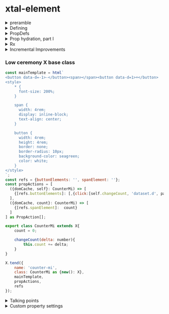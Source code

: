 # xtal-element

<details>
    <summary>preramble</summary>

<details>
    <summary>FROOP Programming</summary>

xtal-element provides 

1.  An opinionated "pattern" for creating a web component.  It does this by providing a handful of utility functions and classes, which facilitate the process. 
2.  A base class which implements a combination of these functions, resulting in less boilerplate.

The great thing about web components is that they are the web equivalent of Martin Luther King's "I have a dream" speech.  Little web components built with tagged template literals can connect with little web components built with Elm, and web components will be judged by the content they provide, rather than superficial internal technical library choices. 

xtal-element adopts a number of "opinions" that may be best suited for some types of components / scenarios / developer preferences, but not necessarily everything.  

For example, an interesting duality paradox that has existed for a number of years has been between OOP vs functional programming.  Efforts to "embrace the duality paradox" like Scala and F# always appealed to me.  The "hooks" initiative adds an interesting twist to the debate, and might strike the right balance for some types of components.  Evidently, the result has been less boilerplate code, which can only be good.  Perhaps the learning curve is lower as well, and that's great.

xtal-element, though, embraces the duality paradox in a slightly different way.  It promotes sticking with classes as far as holding state (and has no issues with users of this library also implementing their business logic using standard OOP methodology -- methods, inheritance, etc.).  But xtal-element itself deviates considerably from standard OOP approaches in some critical ways.  

xtal-element borrows some ideas from Rust and Python.

</details>

<details>
<summary>Target Audience</summary>

xtal-element's target audience is those who are looking for web component helpers that:

1.  Will benefit from the implementation of HTML Modules -- the rendering library is focused around HTMLTemplateElement-based UI definitions, rather than JSX or tagged-template literals.
2.  Takes extensibility and separation of concerns to a whole other level.
3.  Provides first-class support for progressive enhancement, low bandwidth.
4.  Takes advantage of TypeScript (but use is entirely optional), so as to avoid "magic strings" as much as possible.   By "optional" I mean little to no extra work is required if you choose to forgo typescript. The syntax sticks exclusively to the browser's capabilities, with one exception. Here's to hoping import maps arrives in browsers soon.  
5.  Can easily separate, as well as group, different "concerns" as best fits the situation.  Some of xtal-element's utility functions adopt the philosophy that it makes sense to be able to easily partition properties into logical groups, and "react" when any of the grouped properties change.  This is done for both internal dependency calculations, as well as for visual updates.  Some reactions involve doing one-time tasks, like cloning / importing HTML Templates, and attaching event handlers.  Separate update processes can focus on passing in new data bindings as they change.  Keeping these two separate, and keeping the HTML Templates separate from binding mappings, may result in a bit more steps than other libraries, but hopefully the lack of magic /  increased flexibility(?) can pay off in some cases.  This separation of concerns could, in theory, be extended to support other processes -- including build and server component processes (to be explored.)
6.  Micro FrontEnd friendly versioning support.

</details>

<details>
    <summary>à la carte vs. buffet</summary>

## Another duality paradox

For many developers, a key criteria in evaluating which component library they like is based exclusively on how little "fuss" is required to create a new component.  I can totally relate to this concern.  However, in practice, there are two extremes to consider:  

1.  Creating, with tender loving care, a component meant to have a minimum footprint, while being highly reusable, leverageable in multiple frameworks / no frameworks, loading synchronously / asynchronously, bundled / not bundled, etc.
2.  RAD-style creation of a local component only to be used in a specific way by one application or one component.

There's a lot of room in between these two extremes that should also be supported.

The way xtal-element looks at this problem is via the à la carte vs. buffet duality paradox.

We'll first be laboriously walking through the primitive building blocks xtal-element provides, and see how the developer can pick and choose precisely which functions/classes to utilize.  If you are developing a non-visual component, why bear the weight of the visual display machinery, for example?  This *à la carte* approach is better suited for components that are closer in spirit to the first extreme listed above.

[Catalyst](https://github.github.io/catalyst/) takes the same approach.

If you want to skip over the tender loving care / tedious discussion needed for developing the first type of component, skip to [the low ceremony X base class discussion](https://github.com/bahrus/xtal-element#private-low-ceremony-xtal-components).  You may then want to slowly review the first sections as needed, in order to better understand the underpinnings.

</details> 

</details>

<details>
    <summary>Defining</summary>

## Let's start from the very beginning

The first thing you will want to do when defining a web component is to name it.  

Of course, [the platform has an api for that](https://developer.mozilla.org/en-US/docs/Web/API/CustomElementRegistry/define).

Polymer established a pattern whereby the source of truth for the name is provided by a static field, to more closely associate the class with the custom element name, essentially.  xtal-element continues this tradition (as there are subtle advantages to doing so, not explained here).

Currently, within a single document / application, that name must be unique.  This poses some contentious questions about what should happen if there's already a custom element with the same name.  xtal-element values Micro Frontends, and allows multiple versions running at the same time.  To accomplish this, xtal-element provides the following optional function for establishing the name of the component: 

```JavaScript
import {define} from 'xtal-element/lib/define.js';
export class DoReMi extends HTMLElement{
    static is = 'do-re-mi';
}
define(DoReMi);
```

To support Typescript-centric frameworks like Angular, you will also need:

```Typescript
declare global {
    interface HTMLElementTagNameMap {
        "do-re-mi": DoReMi,
    }
}
```

... either in the same file or a separate *.d.ts file.


<details>
    <summary>Lengthy explanation</summary>


As far as avoiding name conflicts, the best analogy for what xtal-element's "define" function does would be web servers that have a default port, but if that port is in use, it searches for a close by port not in use.

If another custom element is found matching the same name, the new custom element will be registered with the first non-taken number appended to the name.  Static prop 'isReally' allows consumers to know which tag name to use.  

So for the example above, regardless of whether a custom element already exists with name 'do-re-mi', you can reference the actual tag name via:

```JavaScript
import {DoReMi} from 'DoReMi/DoReMi.js';

const firstThreeNotes = document.createElement(DoReMi.isReally);
```

Most of the time, DoReMi.isReally will equal "do-re-mi" but sometimes it will be "do-re-mi-1", even more rarely it could be "do-re-mi-2", etc.

This solution works best for web components that either use a programmatic api as shown above, or use templates for the UI definition, as the template, or clone, can be dynamically modified to adjust the element names prior to landing inside the live DOM tree.

</details>

</details>

<details>
    <summary>PropDefs</summary>

## Let there be props

xtal-element has a Typescript Interface "PropDef" that it uses to define the characteristics of a property.

```Typescript
export interface PropDef{
    /** Name of property */
    name?: string;
    /**
     * The type of the property.  If you don't want any support for attributes, use "Object" even if it is a number/string/boolean.
     */
    type?: Boolean | String | Number | Object;
    /**
     * Reflect property changes to data-*
     */
    reflect?: boolean;
    /**
     * Spawn non-bubbling custom event when property changes.  Name of event is [lisp-case-of-property-name]-changed.
     */
    notify?: boolean;
    /**
     * Parse corresponding (lisp-cased of property name) attribute as JSON string for Object type properties
     */
    parse?: boolean;
    /**
     * Don't do anything if new value is the same as the old value.
     */
    dry?: boolean;
    /**
     * Console.log when property changes
     */
    log?: boolean;
    /**
     * Insert debugger breakpoint when property changes
     */
    debug?: boolean;
    /**
     * React to property change asynchronously
     */
    async?: boolean;
    /**
     * Block reactions containing this property if property is falsy
     */
    stopReactionsIfFalsy?: boolean;
    /**
     * Copy property value to another value specified by echoTo
     */
    echoTo?: string;
}
```

So you can define a propDefs object that lists all the properties, as shown below.  


```Typescript
import {letThereBeProps} from 'xtal-element/lib/letThereBeProps.js';
import {PropDefMap} from 'xtal-element/types.d.js';

const propDefMap : PropDefMap<MyFavoriteThings> = {
    BrownPaperPackagesTiedUpWith: {
        type: String,
    }
}
const slicedPropDefs = getSlicedPropDefs(propDefs);

export class MyFavoriteThings extends HTMLElement{
    onPropChange(name, prop, newValue){
        console.log(prop);
    }
}
letThereBeProps(MyFavoriteThings, slickedPropDefs.propDefs, 'onPropChange');
```

The third parameter, 'onPropChange' is optional.

</details>



<details>
    <summary>Prop hydration, part I</summary>

## Support for asynchronous loading

If prop values might be passed to an element before the [element becomes registered](https://developers.google.com/web/fundamentals/web-components/best-practices#lazy-properties) (always best to be prepared for this to happen), then you can account for this by utilizing the "propUp" function:

```JavaScript
import {propUp} from 'xtal-element/lib/propUp.js';
export class SixteenGoingOnSeventeen extends HTMLElement{
    foodAndWine: Offerings;
    connectedCallback(){
        propUp(this, ['foodAndWine'], {
            foodAndWine: 'appleStrudel'
        });
    }
}
```
The third, optional parameter is where you can specify the default values, if nothing was passed in yet.
</details>

<details>
<summary>Rx</summary>

## Reactive Prop Actions

```TypeScript
import {Rx} from 'xtal-element/lib/Rx.js';
import {ReactiveSurface} from 'xtal-element/lib/types.d.js';
export class ClimbEveryMountain extends HTMLElement implements ReactiveSurface{
    ClimbedEveryMountain: boolean;
    SearchedHighAndLow: boolean;
    FollowedEveryHighway: boolean;
    FoundYourDream: boolean;


    //ReactiveSurface implementation
    propActions = [({ClimbedEveryMountain, SearchedHighAndLow, FollowedEveryHighway}: ClimbEveryMountain) => {
        this.FoundYourDream = ClimbedEveryMountain && SearchedHighAndLow && FollowedEveryHighway;
    }] as PropAction[];
    reactor = new Rx(this);

    onPropChange(name: string, prop: PropDef, newVal: any){
        console.log("Been there, done that.");
        this.reactor.addToQueue(prop, newVal);
    }

}
```

<details>
    <summary>Detailed Explanation</summary>

## Setter logic

Defining a new property is, by design, meant to be as easy as possible:

```Typescript
export class MyCustomElement extends HTMLElement{
    myProp:string;
}
```

The problem arises when something special needs to happen when myProp's value is set.  

If all you want to do is fire off an event when a property is set, xtal-element supports defining "notifying" properties which will do that for you.  Likewise, if the only impact of the changed property is in what is displayed, that is supported in ways discussed farther down.

But the need to do different types of things when properties change isn't limited to these two common requirements.  So typically, you then have to add logic like this:

```js
export class MyCustomElement extends HTMLElement{
    _myProp = 'myValue';
    get myProp(){
        return this._myProp;
    }
    set myProp(nv){
        this._myProp;
        //do my special logic

        //Don't forget to make the call below, so everything is in sync:
        this.onPropChange('myProp');
    }
}
```

which is kind of a pain.  Furthermore sometimes you need to add logic that is tied to more than one property changing, so now you need to add a call to a common method, and there's no async support out of the box etc.:

```js
export class MyCustomElement extends HTMLElement{
    
    ...
    _prop1 = 'myValue1';
    get prop1(){
        return this._myProp;
    }
    set prop1(nv){
        this._prop1 = nv;
        this.doSomeCommonLogic();
        this.onPropChange('prop1');
    }

    _prop2 = 'myValue2';
    get prop2(){
        return this._prop2;
    }
    set prop2(nv){
        this.prop2 = nv;
        this.doSomeCommonLogic();
        this.onPropChange('prop2');
    }

    _prop3 = 'myValue3';
    get prop3(){
        return this._prop3;
    }
    set prop3(nv){
        this._prop3 = nv;
        this.doSomeCommonLogic();
        this.onPropChange('prop3');
    }

    prop4;

    doSomeCommonLogic(){
        //TODO:  debouncing
        this.prop4 = this.prop1 + this.prop2 + this.prop3;
    }
}
```


### Observable Property Groups

To make the code above easier to manage, you can stick with simple fields for all the properties, and implement the property "propActions":

```JavaScript
export class MyCustomElement extends HTMLElement  implements ReactiveSurface{

    ...
    self = this;
    prop1 = 'myValue1';
    prop2 = 'myValue2';
    prop3 = 'myValue3';
    prop4;
    propActions = [
        ({prop1, prop2, prop3, self}) => {
            self.prop4 = prop1 + prop2 + prop3;
        }
    ]
    ...
}
```

The Reactor class/object will invoke this action anytime prop1, prop2 and/or prop3 change.

Here, "self" is another name for "this" -- inspired by Python / Rust's trait implementations.  

But because it doesn't use the keyword "this," we can place the "trait implementation" in a separate constant, which is a little better, performance wise:

```js

const linkProp4: ({prop1, prop2, prop3, self}) => ({
    self.prop4 = prop1 + prop2 + prop3;
});

export class MyCustomElement extends HTMLElement{
    ...
    prop1 = 'myValue1';
    prop2 = 'myValue2';
    prop3 = 'myValue3';
    prop4;
    self = this;

    propActions = [linkProp4];

}
```


<details>
    <summary>PropAction pontifications</summary>

### Unit Testing benefits?

For those scenarios where pure JS, browser-less unit testing is important, it seems to me that unit testing linkProp4 would be quite straightforward, more straightforward than testing a method within a custom element class.  Because testing a method in a custom element class requires either a browser emulator like JSDOM or puppeteer, or a mock HTMLElement class.   Plus running the constructor code, etc.  No such requirement is need for linkProp4 above.  Furthermore, the signature of methods typically doesn't indicate what specific parameters the method depends on.  On the other hand, by design, the developer will want to spell out the dependencies explicitly with these propActions, in order to guarantee that it is always evaluated as needed.  

Another theoretical benefit -- by separating the actions from the actual class, (some of) the actions could be dynamically loaded, and only activated after the  download is complete (if these property actions are only applicable after the initial render).  In the meantime, an initial view can be presented.  The savings could be significant when working with a JS-heavy web component.  This is a TODO item to explore.

### Limitations 

propActions rely heavily on destructuring the class as the argument of an arrow function.  JavaScript doesn't appear to support destructuring objects with ES6 symbols as keys.

Separating "propAction" arrow functions out of the class as an (imported) constant imposes an additional limitation -- a limitation that isn't applicable when the actions are defined inside the class -- these external constants don't support responding to, or modifying, private members (something in the middle stages of browser and TypeScript adoption).  I thought using "bind" might give access to private fields, but no such luck.  The propActions public field, of course, allows a mixture of inline, instance-based propActions, empowered with access to private members, combined with the more limited (but portable, individually testable) external lambda expressions. So when private member access is needed, those actions could remain inside the class.

### Priors

The resemblance of these "propActions" to Rust trait implementations, a connection made above, is a bit superficial.  They're closer in spirit to computed values / properties with one significant difference -- they aggressively *push / notify* new values of properties, which can trigger targeted updates to the UI, rather than passively calculating them when requested (like during a repeated global render process).  And since we can partition rendering based on similar property groupings (discussed below), we can create pipeline view updates with quite a bit of pinpoint accuracy.  

It's possible that libraries that don't support this kind of property change "diffraction", but rely on "template-optimized re-rendering" of the entire UI with every property change, end up also avoiding unnecessary updates, based on their clever diff-engine algorithms.  I can say as a user of a limited number of such libraries, that what is actually getting updated, when and why, has always a bit of a mystery for me, so that I end up "winging it" more often than I'd like.  This library puts the onus (and power) in the developer's hands to devise (and fully understand) their own strategy, not sparing the developer the details of the trade offs. 

I hasten to add that [watching a group of properties doesn't](https://medium.com/@jbmilgrom/watch-watchgroup-watchcollection-and-deep-watching-in-angularjs-6390f23508fe) appear to be a [wholly new concept, perhaps](https://guides.emberjs.com/v1.10.0/object-model/observers/#toc_observers-and-asynchrony).


Another benefit of "bunching together" property change actions: XtalElement optionally supports responding to property changes asynchronously.  As a result, rather than evaluating this action 3 times, it may only be evaluated once, with the same result.  Note that this async feature is opt-in (by configuring the desired properties via "async" boolean setting).

After experimenting with different naming patterns, personally I think if you choose to separate out these prop actions into separate constants, names like "linkProp4" is (close to?) the best naming convention, at least for one common scenario.  Often, but not always, these property group change observers / actions will result in modifying a single different property, so that computed property becomes actively "linked" to the other properties its value depends on. So the name of the "property group watcher" could be named link[calculatedPropName] in this scenario.  Not all propActions will result in preemptively calculating a single "outside" property whose value depends on other property values, hence we stick with calling this orchestrating sequence "propActions" rather than "propLinks" in order to accommodate more scenarios. 

It's been my (biased) experience that putting as much "workflow" logic as possible into these propActions makes managing changing properties easier -- especially when working with asynchronous actions, and if the propActions are arranged in a logical order based on the flow of data, similar in concept perhaps to RxJs, where property groupings become the observables, and "subscriptions" based on resulting property changes come below the observable actions.  

### Debugging Disadvantage

One disadvantage of using propActions, as opposed to setter methods / class methods, is with the latter approach, one can step through the code throughout the process.  Doing so with propActions isn't so easy, so one is left wondering where the code will go next after the action is completed.

To address this concern, you can optionally implement the method:  

```JavaScript
propActionsHub(propAction){
    console.log(propAction); //or whatever helps with debugging
}
```

</details>

</details>

</details>

<details>
    <summary>Incremental Improvements</summary>

## Development Section

The next few sections are going to prove to be a bit dry reading.  Think of it as the [boring](https://youtu.be/okWr-tzwOEg?t=78) [development](https://en.wikipedia.org/wiki/Musical_development) section of a [sonata](<https://en.wikipedia.org/wiki/Violin_Sonata_No._9_(Beethoven)>).

Previously, the way xtal-element handled visual updates was in a way that closely resembled the "reactor" functionality, but there was no unifying force, and also picking and choosing which libraries to use was overly complicated, resulting in larger than needed base footprint..

What we will be discussing for a while will finally lead up to our rendering approach, but first we must go through some [exercises](https://youtu.be/TPtDbHXkDp4?t=187) to get there.



<details>
    <summary>pinTheDOMToKeys</summary>

### Planting flags in a cloned template

xtal-element provides a function, pinTheDOMToKeys, for creating symbolic references to DOM elements in a cloned template:

```html
<waltz-es on=way to=Mass part=she-is-a-pain class=will-o-the-wisp>Whistles on the stair</waltz-es>
<singing-aloud in-the-abbey part=she-is-a-pain>Late for chapel</singing-aloud>
<moon-beam class=hand>Catching clouds</moon-beam>
<div data-word=flibbertijibbet >Maria</div>
<span data-word=clown>Riddle</span>

<script>
const refs = {
    sheIsAPainParts: '.will-o-the-wisp',
    moonBeamElement: '.hand',
    wordData: '',

}
const cache = {};
pinTheDOMToKeys(domFragment: DOMFragment | HTMLElement, refs, cache);
</script>
```

The ending of each key is important.  pinTheDOMToKeys supports binding by id, part, class attributes, by element name, and by dataset, depending on the ending of the key.  The part before the search type (e.g. Id, Part, etc) is turned into lisp-case before searching for it.  The right hand expression can be used to apply filtering on the results, based on standard css matching.

<table>
    <tr>
        <th>Ending</th><th>Example</th><th>Query that is used</th>
    </tr>
    <tr>
        <td>Part</td><td>myFirstPart</td><td>.querySelector('[part="my-first"])</td>
    </tr>
    <tr>
        <td>Parts</td><td>allInTheFamilyParts</td><td>.querySelectorAll('[part="all-in-the-family"])</td>
    </tr>
    <tr>
        <td>Datum</td><td>bopBopBaDopDatum</td><td>.querySelector('[data-bop-bop-ba-dop]')</td>
    </tr>
    <tr>
        <td>Data</td><td>balanceData</td><td>.querySelectorAll('[data-balance]')</td>
    </tr>
    <tr>
        <td>Element</td><td>ironElement</td></td><td>.querySelector('iron')</td>
    </tr>
    <tr>
        <td>Elements</td><td>myCustomElements</td><td>.querySelectorAll('my-custom')</td>
    </tr>
    <tr>
        <td>Id</td><td>frenchEvolutionId</td><td>.querySelector('#french-evolution')</td>
    </tr>
    <tr>
        <td>Class</td><td>workingClass</td><td>.querySelector('.working')</td>
    </tr>
    <tr>
        <td>Classes</td><td>crabGrassClasses</td><td>.querySelectorAll('.crab-grass')</td>
    </tr>
</table>


In the case of plural selections (...Elements, ...Parts, etc), if the right-hand-side (rhs) of each refs sub-expression is not an empty string, it is then used to filter out that list via element.matches(rhs). pinTheDOMToKeys will always replace the rhs with a unique symbol for later reference.

The cache can then be used to retrieve the matching element(s) from the domFragment:

```JavaScript
const moonBeam = cache[refs.moonBeamElement];
const painParts = cache[refs.sheIsAPainParts];
```

</details>



<details>
    <summary>stopReactionsIfFalsy</summary>

### Ignoring prop actions when one or more dependency value is falsy.

This is one of the trickier aspects of this library.

Frequently it arises that a number of propActions depend on a key property, and *none* of those actions make sense to execute unless that property is not falsy.  domCache is one such property, since many propActions which depend on domCache will be focused around binding elements from the domCache.  So that means lots of undefined checks in each propAction:

```JavaScript
({domCache, count}: CounterDo) => {
    if(domCache === undefined) return;
    domCache[refs.countPart].textContent = count.toString();
},
```

To avoid this nuisance, we can specify that *any and all* propActions depending on this property should not be executed until the property is not falsy:

```JavaScript
domCache: {
    type: Object,
    stopReactionsIfFalsy: true
}
```


</details>

Let's see what we have so far, implementing the standard increment/decrement component showcased on [webcomponents.dev](https://webcomponents.dev/).  Note that this is not an exact comparison between apples and apples.  The vanilla component showcased by webcomponents.dev, for example, has no support for passing in the count via an attribute, or asynchronously passing in the count property, or caching DOM elements, Micro Frontend parallel versions, asynchronous reactions, etc.  The example shown below (if you expand) supports all these features.  If you don't need these features, then the vanilla component showcased by webcomponents.dev is perfectly compatible with xtal-element.  Import statements are not shown, to avoid further embarrassment.  

<details>
    <summary>Spot Check I - counter-do</summary>

```TypeScript
const mainTemplate = html`
<button part=down data-d=-1>-</button><span part=count></span><button part=up data-d=1>+</button>
<style>
    * {
      font-size: 200%;
    }

    span {
      width: 4rem;
      display: inline-block;
      text-align: center;
    }

    button {
      width: 4rem;
      height: 4rem;
      border: none;
      border-radius: 10px;
      background-color: seagreen;
      color: white;
    }
</style>
`;

const refs = { downPart: '', upPart: '', countPart: ''};

export class CounterDo extends HTMLElement implements CounterDoProps{
    static is = 'counter-do';
    clonedTemplate: DocumentFragment | undefined;
    domCache: any;
    count!: number;
    connectedCallback(){
        this.attachShadow({mode: 'open'});
        const defaultValues: CounterDoProps = { count: 0};
        attr.mergeStr<CounterDoProps>(this, slicedPropDefs.numNames, defaultValues);
        propUp(this, slicedPropDefs.propNames, defaultValues);
        this.clonedTemplate = mainTemplate.content.cloneNode(true) as DocumentFragment;
    }
    onPropChange(name: string, prop: PropDef, nv: any){
        this.reactor.addToQueue(prop, nv);
    }
    propActions = [
        ({clonedTemplate}: CounterDo) => {
            const cache = {};
            pinTheDOMToKeys(clonedTemplate!, refs, cache);
            this.domCache = cache;
        },
        ({domCache, count}: CounterDo) => {
            domCache[refs.countPart].textContent = count.toString();
        },
        ({domCache}: CounterDo) => {
            domCache[refs.downPart].addEventListener('click', (e: Event) => {
                this.count--;
            });
            domCache[refs.upPart].addEventListener('click', (e: Event) => {
                this.count++;
            });
            this.shadowRoot!.appendChild(this.clonedTemplate!);
            this.clonedTemplate = undefined;
        },
    ] as PropAction[];
    reactor = new Rx(this);
    
}
const nonFalsyObject: PropDef = {
    type: Object,
    stopReactionsIfFalsy: true
};
const propDefs: PropDefMap<CounterDo> = {
    clonedTemplate: nonFalsyObject,
    domCache: nonFalsyObject,
    count: {
        type: Number
    }
};

const slicedPropDefs = getSlicedPropDefs(propDefs);
letThereBeProps(CounterDo, slicedPropDefs.propDefs, 'onPropChange');
define(CounterDo);
```

</details>

For this simple "counter" web component, the code shown above (if you expand) is a good stopping point.  Everything else we will do with this example will amount to taking at most 3 lines of code, at most reducing them to 1 line of code, and one import statement, and that import may contain a paragraph worth of code.  Meaning, if you never plan to develop a more complex web component than the one shown above, you've passed the course!

<details>
    <summary>hydrate</summary>

### Property hydration, in detail

Let's look at these five lines of code in our counter-do example above:

```JavaScript
const slicedPropDefs = getSlicedPropDefs(propDefs);
...
connectedCallback(){
    ...
    const defaultValues: CounterDoProps = { count: 0};
    attr.mergeStr<CounterDoProps>(this, slicedPropDefs.numNames, defaultValues);
    propUp(this, slicedPropDefs.propNames, defaultValues);
    ...
}
```

These two functions, mergeStr, and propUp, can be used independently of each other, and don't impose any arbitrary data structure requirements (in particular the PropDef structure).  The functions try to minimize assumptions, in other words.

But the resulting code is a bit of a mind twister.

In English, what the code is trying to do is this: 

>If something passes in the count property while I was attaching myself to the Live DOM element, that takes precedence.  If not, check for a value from a corresponding attribute.  If no attribute is found, as a last resort, just set the initial count to a default value of 0.

Translating between the code and the paragraph above requires quite a bit of intimate knowledge about what the functions do (and realizing that what you read is the opposite order of how you would typically express this in English).  

So let's see if we can simplify these primitives into an easy to read single line of code.

```Typescript
hydrate<T extends Partial<HTMLElement> = HTMLElement>(self: T, propDefs: PropDef[], defaultVals: T);
```

or more simply (without the ceremony of typing):

```Typescript
hydrate(this, propDefs, defaultVals);
```

where "this" is the custom element instance.

"hydrate" should continue to be called within the connectedCallback lifecycle event.

</details>

<details>
<summary>passAttrToProp</summary>

### A tribute to attributes

The custom element specs provide for a way to monitor for attribute changes.  xtal-element provides some helper functions for that, which you can pick and choose from -- 

1.  The getSlicedPropDefs function groups the PropDefs by type, so you can use that to help create the flat array of strings to monitor for.  
2.  The function camelToLisp may also come in handy if you want to use dash separators in your attribute names.  
3.  A helper function "passAttrToProp" can be placed as the body of the attributeChangedCallback:


```TypeScript
attributeChangedCallback(name: string, oldValue: string, newValue: string){
    passAttrToProp(this, slicedPropDefs, name, oldValue, newValue);
}

```

This function will **only work properly in combination with the hydrate function mentioned above.** 


But xtal-element has grown somewhat skeptical of some of the [best practices advice](https://developers.google.com/web/fundamentals/web-components/best-practices) as far as reflecting primitives by default.  In order to avoid infinite loops, they suggest making the attribute the source of truth, essentially.  But that means every time you read a numeric property, it is having to parse the string.  (Their advice on Boolean properties seems less problematic).  Regardless, it doesn't match the behavior of native-born elements.  Naturalized custom elements are already facing [enough struggles as it is](https://github.com/facebook/react/issues/11347#issuecomment-725487281), wanting to be treated the same as native-born's.  Deviations from what native-born elements do will likely lead to more recriminations, I'm sure.

On the other hand, working with native-born elements, like the iframe and hyperlinks, it [can be frustrating](https://discourse.wicg.io/t/reflecting-prop-changes/5049) when we *can't* reflect to attributes, as it would be quite useful for styling purposes. 

xtal-element believes, first and foremost, in empowering the developer, the consumer of the web components built with xtal-element.  So how to balance all these concerns?

First, xtal-element supports the ability for a property to always reflect, but to "data-[lisp-case-of-property]-is=" -- in order to guarantee no infinite loop issues.


```html
<my-custom-element href="//example.com" data-href-is="//example.com"></my-custom-element>
```

In the example above, if the href *property* is set, nothing happens to the href attribute, only the data-href-is attribute is modified (if "reflect" is turned on for the href property).

Ideally, in the future, the [custom pseudo state](https://www.chromestatus.com/feature/6537562418053120) proposal will gain more momentum, which would replace the "data-[lisp-case-of-property]-is=" approach above.

For properties that don't reflect automatically, custom elements that implement the XtalPattern (discussed below) supports an attribute/property, "be-reflective/beReflective", which applies to that instance:

```html
<my-custom-element be-reflective='["href", "disabled", "myProp"]'></my-custom-element>
```

This will also reflect to "data-[lisp-case-of-property]-is=" (for now, until custom pseudo state is a thing).

This gives a consumer of the web component the power to get the behavior they need, instance by instance.

Or they can extend the web component, and set beReflective in the constructor, if needed all the time.

</details>

<details>
    <summary>Be Noticed</summary>

### Custom events [TODO]

PropDef supports specifying that when a property changes, it should emit an event.

But, like with the be-reflective option mentioned above, events can also be tailored on an instance level:

```html
<my-custom-element be-noticed='["href", "disabled", {"myProp":{"bubbles": true}]'></my-custom-element>
```

</details>

<details>
    <summary>Rx-Suppls</summary>

### Reusable, Declarative, Reactor-Supplements (Rx-Suppls)

Let's take another look at one of our earlier propActions:

```JavaScript
({ClimbedEveryMountain, SearchedHighAndLow, FollowedEveryHighway}: ClimbEveryMountain) => {
    this.FoundMyDream = ClimbedEveryMountain && SearchedHighAndLow && FollowedEveryHighway;
}
```

As with all our examples so far, this propAction doesn't actually *return* anything.  What should the propActions Rx orchestrator do with anything returned?

In fact, the library xtal-element/lib/Rx.js doesn't support doing anything with what is returned.  The thinking is that the feature discussed below will primarily be used for visual components, where the developer wants to adopt declarative syntax.  Larger projects will tend to make it worthwhile to ask developers to grok this additional concept.

So there is a more feature-rich reactive library:  'xtal-element/lib/RxSuppl.js' which can do something with what is returned.

We can specify that using a return mapping:

```TypeScript
import {myStringProcessor, myArrayProcessor}
reactor = new RxSuppl(this, [
    {
        rhsType: String,
        ctor: myStringProcessor
    },
    {
        rhsType: Array,
        ctor: myArrayProcessor
    },
    {
        rhsType: HTMLDivElement,
        ctor: myHTMLDivProcessor
    }
]);
```

Here "rhs" stands for right-hand-side, and ctor stands for "class constructor."

So if the right-hand-side of the action returns a string, pass the context to an instance of class myStringProcessor.  If it returns an array, use myArrayProcessor.  Etc.

*Now* our "actions" don't *have* to have a function body to do anything.  If a rx-suppl function passed into RxSuppl can render a view, for example, and it just needs some configuration passed in, you can specify it with an expression:

```JavaScript
({prop1}) => ({
    section:{
        h1: prop1
    }
})
```

But we're jumping ahead of ourselves.

Back to our Kreutzer exercises.

</details>

<details>
    <summary>Attaching events / setting props</summary>

## Binding

In our counter web component, let's make this code more declarative, as it is boilerplate code:


```JavaScript
({domCache, clonedTemplate}: CounterDo) => {
    domCache[refs.downPart].addEventListener('click', (e: Event) => {
        this.count--;
    });
    domCache[refs.upPart].addEventListener('click', (e: Event) => {
        this.count++;
    });
    this.shadowRoot!.appendChild(clonedTemplate);
    this.clonedTemplate = undefined;
},
```

We can replace this.count-- / this.count++ with a more powerful method, defined in our class CounterDo, capable of so much more:

```JavaScript
changeCount(delta: number){
    this.count += delta;
}
```

We can split the action in two, separating different concerns:

```JavaScript
({domCache}: CounterDo) => {
    domCache[refs.downPart].addEventListener('click', (e: Event) => {
        this.count--;
    });
    domCache[refs.upPart].addEventListener('click', (e: Event) => {
        this.count++;
    });
    
},
({domCache, clonedTemplate}: CounterDo) => {
    this.attachShadow({mode: 'open'});
    this.shadowRoot!.appendChild(clonedTemplate);
    this.clonedTemplate = undefined;
}
```



The first action can be replaced by:

```JavaScript
({domCache, changeCount}: CounterRe) => [
    {[refs.downPart]: [,{click:[changeCount, 'dataset.d', parseInt]}]},
    {[refs.upPart]: [,{click:[changeCount, 'dataset.d', parseInt]}]}
],
```

*if* we provide the following rxn-suppl:

```JavaScript
reactor = new RxSuppl(this, [
    {
        rhsType: Array,
        ctor: DOMKeyPE
    }
]);
```

Note the abbreviation "PE".  That stands for Properties/Events.

The array [,{click:[changeCount, 'dataset.d', parseInt]}] is a nested tuple.  The first, undefined (in this case) member of the tuple allows us to set prop vals.

The second element of the tuple is a mapping of declarative event handling.

If it had looked like this:  {click:changeCount}, which is supported, then the signature of changeCount would need to look like:

```TypeScript
changeCount(e: Event){
    ...
}
```

But our first changeCount method is a nice, pristine method which is UI neutral.  To allow us to bind to that, the tuple:  [changeCount, 'dataset.d', parseInt] means "call changeCount, but pass in the value you get after evaluating target.dataset.d, and applying parseInt to that value."

### Setting attributes

If you need to use attributes, then import the slightly larger DOMKeyPEA 'xtal-element/lib/DOMKeyPEA.js';

Now the third element of the RHS array is where you can set attributes (a value of null removes the attribute).

<details>
    <summary>DOMKeyPE[A] in detail</summary>

The doDOMKeyPEAction expression:

```JavaScript
[
    {[refs.downPart]: [,{click:[changeCount, 'dataset.d', parseInt]}]},
    {[refs.upPart]: [,{click:[changeCount, 'dataset.d', parseInt]}]}
],
```

Is an array.  The processor expects one of two types of things inside the array:

1.  Objects
2.  Arrays

In the example above, both of the lines inside the outer array are objects.  In this case, the LHS is expected to be a symbolic reference to a DOM element, or multiple DOM elements (via the domCache property).  And the right hand side is a props / event tuple, as we mentioned.

But you can also include an array in the expression:

```JavaScript
[
    {[refs.downPart]: [,{click:[changeCount, 'dataset.d', parseInt]}]},
    {[refs.upPart]: [,{click:[changeCount, 'dataset.d', parseInt]}]},
    [finishedSettingProps: true]
],
```

This can act as a "post-binding" prop setting of the host element itself.  This can allow us to declaratively continue the processing "chain" of reactions -- "bind these elements / add event handlers, then set property "finishedSettingProps" to true, which another "propAction" reaction can then, well, react to.

## Setting textContent

If you just want to set the textContent property of a pinned DOM element, make the RHS a string:

```JavaScript
[
    {[refs.countPart]: count.toString()
],
```

## Using DOMKeyPE[A] to substitute one tag for another

Much earlier, we described how xtal-element's define function dynamically sets the custom element name for multi-versioning support.  We mentioned this is only useful if the tag inside the cloned template can be replaced by the dynamically determined tag name.

There are also quite a number of other scenarios where being able to substitute in a static tag name with a dynamic one is useful.  It comes up frequently when working with generic JSON structures, where polymorphism is used between different component types.

Here we make use of the Symbol type for the RHS expression:

```Typescript
  ({domCache, name}: SwagTagInstance) => [
    {[refs.placeHolderElement]: Symbol(name)}
  ],
```

The "description" inside the Symbol function, "name" in this case, becomes the name of the replacing tag.

</details>



</details>

<details>
    <summary>'"'</summary>

### Ditto reactions

This is pretty annoying to DRYophiles:

```JavaScript
[
    {[refs.downPart]: [,{click:[changeCount, 'dataset.d', parseInt]}]},
    {[refs.upPart]: [,{click:[changeCount, 'dataset.d', parseInt]}]}
]
```

We can DRYphon out the wasted typing, using ditto notation:

```JavaScript
({domCache, changeCount}: CounterRe) => [
    {[refs.downPart]: [,{click:[changeCount, 'dataset.d', parseInt]}]},
    {[refs.upPart]: '"'}
],
```

</details>

<details>
    <summary>Unnecessarily nested section</summary>

### Nested reactions

Reactions can be nested:

```TypeScript
    propActions = [linkFoundYourDream, [linkFoundYourPlace]];
```

This allows for a "suite" or "bundle" of reusable propAction reactions to be shared across multiple elements.

</details>

<details>
    <summary>DRY section</summary>

### Shareable Actions

The action:

```JavaScript
({domCache, clonedTemplate}) => {
    this.attachShadow({mode: 'open'});
    this.shadowRoot!.appendChild(clonedTemplate);
    this.clonedTemplate = undefined;
}
```

... is apt to be found in most every visual component that uses ShadowDOM, so long as all components use the names "domCache" and "clonedTemplate." In that case, we can share it by doing the following:

1.  Make sure this field is defined in the class:

```JavaScript
self = this;
```

2.  Now we can move the action out to a constant, and move it to some common import for reduced bandwidth when developing multiple custom elements:

```JavaScript
const linkClonedTemplate = ({domCache, clonedTemplate, self}) => {
    self.attachShadow({mode: 'open'});
    self.shadowRoot!.appendChild(clonedTemplate);
    self.clonedTemplate = undefined;
}
```
</details>

### XtalPattern

The library XtalPattern removes as much of the common boilerplate as possible (without using class inheritance or mix-ins).  It provides an interface.  Implementing the interface with Typescript will hopefully help the developer remember what needs to be done for a complete component.

Using XtalPattern, our component now looks like what's shown below (after expanding).  Remember, we are still in à la carte mode.

<details>
    <summary>Spot Check II - counter-ro</summary>

```Typescript
const mainTemplate = html`
<button part=down data-d=-1>-</button><span part=count></span><button part=up data-d=1>+</button>
<style>
    * {
      font-size: 200%;
    }

    span {
      width: 4rem;
      display: inline-block;
      text-align: center;
    }

    button {
      width: 4rem;
      height: 4rem;
      border: none;
      border-radius: 10px;
      background-color: seagreen;
      color: white;
    }
</style>
`;
const refs = {buttonElements: '', countPart: ''};
const propActions = [
    xp.manageMainTemplate,
    ({domCache, count}: CounterRe) => [{
        [refs.countPart]:  count
    }],
    ({domCache, self}: CounterRe) => [{
        [refs.buttonElements]: [,{click:[self.changeCount, 'dataset.d', parseInt]}],
        
    }],
    xp.createShadow
] as PropAction[];

export class CounterRe extends HTMLElement implements CounterDoProps, XtalPattern{
    static is = 'counter-re';
    propActions = propActions;
    
    reactor = new RxSuppl(this, [
        {
            rhsType: Array,
            ctor: DOMKeyPE
        }
    ]);
    clonedTemplate: DocumentFragment | undefined; domCache: any;
    count!: number;
    connectedCallback(){
        hydrate<CounterDoProps>(this, slicedPropDefs, {
            count: 0
        });
    }
    onPropChange(name: string, prop: PropDef, nv: any){
        this.reactor.addToQueue(prop, nv);
    }
    changeCount(delta: number){
        this.count += delta;
    }
    self = this;
    refs = refs;
    mainTemplate = mainTemplate;
    

}
const propDefMap: PropDefMap<CounterRe> = {
    ...xp.props,
    count: {
        type: Number
    }
};
const slicedPropDefs = getSlicedPropDefs(propDefMap);
letThereBeProps(CounterRe, slicedPropDefs.propDefs, 'onPropChange');
define(CounterRe);
```
</details>

<details>
    <summary>Talking points</summary>

Note that we've moved some of the visual Rxn-Suppl's close to the template.  This is done in an effort to place highly related pieces close together.

Our class is whittling down now, so that the core business logic (count, changeCount) becomes easier to spot.

XtalPattern is continuing to impose more assumptions on names of properties -- in particular, mainTemplate, clonedTemplate, self, refs, domCache.
</details>

## Whatabouts

### What about loops?

Many component libraries prominently support some ability to render repeating content as part of the native syntax.  xtal-element likes the idea Polymer pioneered -- use web components to do this.  There are a number of high quality repeating web components, from Polymer, Vaadin, and others.

One looping web component confirmed to be compatible with xtal-element is [ib-id](https://github.com/bahrus/ib-id).  It builds on xtal-element, so another happy feature is the additional footprint from using ib-id is ~400b.  It differs from other repeating elements, in that it doesn't support internal markup within each iteration loop -- instead promoting the idea that that markup should be encapsulated inside a web component -- here is a place where we would really benefit from a ceremony-free way of rapidly creating web components.

### Conditional / Lazy Display?

Again, for HTML-centric environments (such as server-centric or HTML-module based web components) why not use web components for this?

Two libraries recommended as compatible with xtal-element are [iff-diff](https://github.com/bahrus/iff-diff) and [laissez-dom](https://github.com/bahrus/laissez-dom).

As we've seen, being able to choose exactly what utility functions to aid in developing web components means a certain amount of ceremony is required for each component.  This ceremony seems worthwhile when developing long-serving web components meant to be used in a large variety of settings (highly reusable, compatible with all frameworks, capable of being loaded in different ways).

But what about web components that are only meant to be used within one application, or one component?  Why bother with supporting attributes if no one will use them, for example?

The first solution we provide for this is "X.tend".  

</details>

### Low ceremony X base class

```JavaScript
const mainTemplate = html`
<button data-d=-1>-</button><span></span><button data-d=1>+</button>
<style>
    * {
      font-size: 200%;
    }

    span {
      width: 4rem;
      display: inline-block;
      text-align: center;
    }

    button {
      width: 4rem;
      height: 4rem;
      border: none;
      border-radius: 10px;
      background-color: seagreen;
      color: white;
    }
</style>
`;
const refs = {buttonElements: '', spanElement: ''};
const propActions = [
  ({domCache, self}: CounterMi) => [
    {[refs.buttonElements]: [,{click:[self.changeCount, 'dataset.d', parseInt]}]}
  ],
  ({domCache, count}: CounterMi) => [
    {[refs.spanElement]:  count}
  ]
] as PropAction[];

export class CounterMi extends X{
    count = 0;

    changeCount(delta: number){
        this.count += delta;
    }
}

X.tend({
    name: 'counter-mi',
    class: CounterMi as {new(): X},
    mainTemplate,
    propActions,
    refs
});
```

<details>
    <summary>Talking points</summary>

1.  Note that the class CounterMi is fairly library neutral.  With the exception of extending class X, none of the logic within is library specific.
2.  For true library agnostic classes, use [mix-ins](https://developer.mozilla.org/en-US/docs/Web/JavaScript/Reference/Classes#mix-ins).
</details>


<!--Missing features of low-ceremony Xtal components:
[TODO]
hydrating properties support, attributes.-->

<details>
    <summary>Custom property settings</summary>

In the low ceremony example above, note that we didn't have to define the properties supported by the web component.  X infers the properties based on the PropAction signatures.  This should be sufficient for rapid web component development.

But what if you are developing a more nuanced web component, and need to fine tune the properties?

You can specify the propDefs explicitly:

```JavaScript
X.tend({
    name: 'counter-mi',
    ...
    propDefs: {
        ...
    },
    ...
});
```

To specify not to use ShadowDOM:

```JavaScript
X.tend({
    name: 'counter-mi',
    ...
    noShadow: true,
    ...
});
```


## Rendering Fluid Views [TODO]

